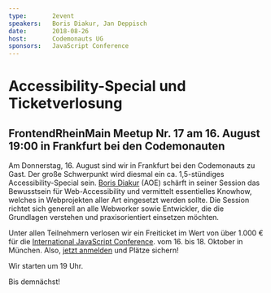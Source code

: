 ```yaml
---
type:       2event
speakers:   Boris Diakur, Jan Deppisch
date:       2018-08-26
host:       Codemonauts UG
sponsors:   JavaScript Conference
---
```


# Accessibility-Special und Ticketverlosung
## FrontendRheinMain Meetup Nr. 17 am 16. August 19:00 in Frankfurt bei den Codemonauten

Am Donnerstag, 16. August sind wir in Frankfurt bei den Codemonauts zu Gast. Der große Schwerpunkt wird diesmal ein ca. 
1,5-stündiges Accessibility-Special sein. [Boris Diakur] (AOE) schärft in seiner Session das Bewusstsein für 
Web-Accessibility und vermittelt essentielles Knowhow, welches in Webprojekten aller Art eingesetzt werden sollte. 
Die Session richtet sich generell an alle Webworker sowie Entwickler, die die Grundlagen verstehen und praxisorientiert 
einsetzen möchten.

Unter allen Teilnehmern verlosen wir ein Freiticket im Wert von über 1.000 € für die 
[International JavaScript Conference].
vom 16. bis 18. Oktober in München. Also, [jetzt anmelden] und Plätze sichern!

Wir starten um 19 Uhr.

Bis demnächst!



[jetzt anmelden]: https://www.meetup.com/de-DE/frontend_rm/events/253415153/ "Anmeldung via Meetup"
[International JavaScript Conference]: https://javascript-conference.com/ "ICS — International JavaScript Conference"
[Boris Diakur]: /speakers/boris-diakur "Boris Diakur (AOE)"